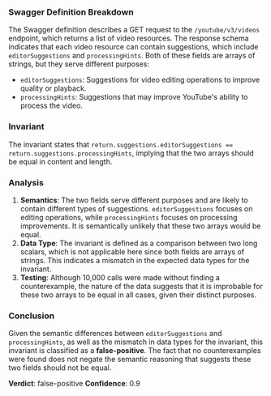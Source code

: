 ### Swagger Definition Breakdown
The Swagger definition describes a GET request to the `/youtube/v3/videos` endpoint, which returns a list of video resources. The response schema indicates that each video resource can contain suggestions, which include `editorSuggestions` and `processingHints`. Both of these fields are arrays of strings, but they serve different purposes:
- `editorSuggestions`: Suggestions for video editing operations to improve quality or playback.
- `processingHints`: Suggestions that may improve YouTube's ability to process the video.

### Invariant
The invariant states that `return.suggestions.editorSuggestions == return.suggestions.processingHints`, implying that the two arrays should be equal in content and length.

### Analysis
1. **Semantics**: The two fields serve different purposes and are likely to contain different types of suggestions. `editorSuggestions` focuses on editing operations, while `processingHints` focuses on processing improvements. It is semantically unlikely that these two arrays would be equal.
2. **Data Type**: The invariant is defined as a comparison between two long scalars, which is not applicable here since both fields are arrays of strings. This indicates a mismatch in the expected data types for the invariant.
3. **Testing**: Although 10,000 calls were made without finding a counterexample, the nature of the data suggests that it is improbable for these two arrays to be equal in all cases, given their distinct purposes.

### Conclusion
Given the semantic differences between `editorSuggestions` and `processingHints`, as well as the mismatch in data types for the invariant, this invariant is classified as a **false-positive**. The fact that no counterexamples were found does not negate the semantic reasoning that suggests these two fields should not be equal. 

**Verdict**: false-positive
**Confidence**: 0.9
